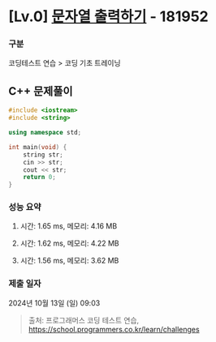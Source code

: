 # [Lv.0] [문자열 출력하기](https://school.programmers.co.kr/learn/courses/30/lessons/181952?language=cpp) - 181952 

### 구분

코딩테스트 연습 > 코딩 기초 트레이닝

## C++ 문제풀이

```cpp
#include <iostream>
#include <string>

using namespace std;

int main(void) {
    string str;
    cin >> str;
    cout << str;
    return 0;
}
```

### 성능 요약

1. 시간: 1.65 ms, 메모리: 4.16 MB

2. 시간: 1.62 ms, 메모리: 4.22 MB
3. 시간: 1.56 ms, 메모리: 3.62 MB

### 제출 일자

2024년 10월 13일 (일) 09:03

> 출처: 프로그래머스 코딩 테스트 연습, https://school.programmers.co.kr/learn/challenges